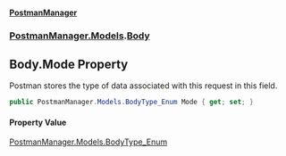 #### [PostmanManager](PostmanManager.md 'PostmanManager')
### [PostmanManager.Models](PostmanManager.md#PostmanManager.Models 'PostmanManager.Models').[Body](PostmanManager.md#PostmanManager.Models.Body 'PostmanManager.Models.Body')

## Body.Mode Property

Postman stores the type of data associated with this request in this field.

```csharp
public PostmanManager.Models.BodyType_Enum Mode { get; set; }
```

#### Property Value
[PostmanManager.Models.BodyType_Enum](https://docs.microsoft.com/en-us/dotnet/api/PostmanManager.Models.BodyType_Enum 'PostmanManager.Models.BodyType_Enum')
